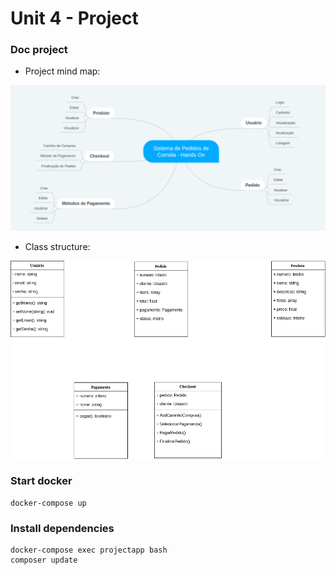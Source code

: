 # Unit 4 - Project

### Doc project

 - Project mind map:

![mapa um](https://raw.githubusercontent.com/cfdavidpetter/coursePHP/master/unit_4/doc/estruturando-projeto-parte-1.png)

 - Class structure:

![enter image description here](https://raw.githubusercontent.com/cfdavidpetter/coursePHP/master/unit_4/doc/estruturas-de-classes.png)

### Start docker

    docker-compose up

### Install dependencies

    docker-compose exec projectapp bash
    composer update
